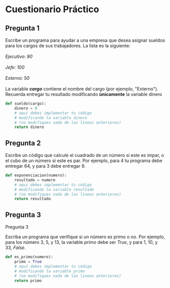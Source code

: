 # Cuestionario Práctico

## Pregunta 1

Escribe un programa para ayudar a una empresa que desea asignar sueldos para
los cargos de sus trabajadores. La lista es la siguiente:\
<br>
_Ejecutivo: 90_\
<br>
_Jefe: 100_\
<br>
_Externo: 50_\
<br>
La variable _**cargo**_ contiene el nombre del cargo (por ejemplo, "Externo").
Recuerda entregar tu resultado modificando **únicamente** la variable dinero

```python
def sueldo(cargo):
    dinero = 0
    # aquí debes implementar tu código
    # modificando la variable dinero 
    # (no modifiques nada de las lineas anteriores)
    return dinero
```

## Pregunta 2

Escribe un código que calcule el cuadrado de un número si este es impar, o el
cubo de un número si este es par. Por ejemplo, para 4 tu programa debe entregar
64, y para 3 debe entregar 9.

```python
def exponenciacion(numero):
    resultado = numero
    # aquí debes implementar tu código
    # modificando la variable resultado
    # (no modifiques nada de las lineas anteriores)
    return resultado
```

## Pregunta 3

Pregunta 3

Escriba un programa que verifique si un número es primo o no. Por ejemplo, para
los número 3, 5, y 13, la variable _primo_ debe ser _True_, y para 1, 10, y 33, _False_.

```python
def es_primo(numero):
    primo = True
    # aquí debes implementar tu código
    # modificando la variable primo 
    # (no modifiques nada de las lineas anteriores)
    return primo
```
